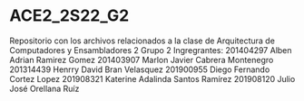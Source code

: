 # ACE2_2S22_G2
Repositorio con los archivos relacionados a la clase de Arquitectura de Computadores y Ensambladores 2
Grupo 2
Ingregrantes:
201404297 Alben Adrian Ramirez Gomez
201403907 Marlon Javier Cabrera Montenegro
201314439 Henrry David Bran Velasquez
201900955 Diego Fernando Cortez Lopez
201908321 Katerine Adalinda Santos Ramírez
201908120 Julio José Orellana Ruíz
